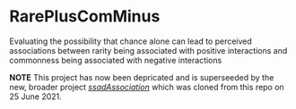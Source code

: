 # RarePlusComMinus

Evaluating the possibility that chance alone can lead to perceived associations between rarity being associated with positive interactions and commonness being associated with negative interactions

**NOTE** This project has now been depricated and is superseeded by the new, broader project [*ssadAssociation*](https://github.com/ajrominger/ssadAssociation) which was cloned from this repo on 25 June 2021. 
